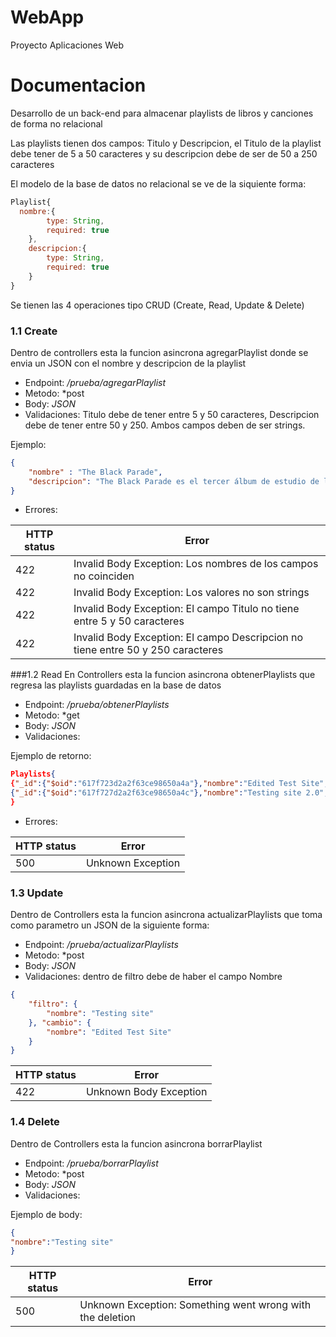 # WebApp
Proyecto Aplicaciones Web

# Documentacion

Desarrollo de un back-end para almacenar playlists de libros y canciones de forma no relacional

Las playlists tienen dos campos: Titulo y Descripcion, el Titulo de la playlist debe tener de 5 a 50 caracteres y su descripcion debe de ser de 50 a 250 caracteres

El modelo de la base de datos no relacional se ve de la siquiente forma:

```Javascript
Playlist{
  nombre:{
        type: String,
        required: true
    },
    descripcion:{
        type: String,
        required: true
    }
}

```

Se tienen las 4 operaciones tipo CRUD (Create, Read, Update & Delete)

### 1.1 Create
Dentro de controllers esta la funcion asincrona agregarPlaylist donde se envia un JSON con el nombre y descripcion de la playlist

* Endpoint: */prueba/agregarPlaylist*
* Metodo: *post
* Body: *JSON*
* Validaciones: Titulo debe de tener entre 5 y 50 caracteres, Descripcion debe de tener entre 50 y 250. Ambos campos deben de ser strings.

Ejemplo: 
```JSON
{
    "nombre" : "The Black Parade",
    "descripcion": "The Black Parade es el tercer álbum de estudio de la banda estadounidense de rock My Chemical Romance."
}
```

* Errores: 


HTTP status |Error
------------ | -------------
422 |Invalid Body Exception: Los nombres de los campos no coinciden
422 |Invalid Body Exception: Los valores no son strings
422 |Invalid Body Exception: El campo Titulo no tiene entre 5 y 50 caracteres
422 |Invalid Body Exception: El campo Descripcion no tiene entre 50 y 250 caracteres


###1.2 Read
En Controllers esta la funcion asincrona obtenerPlaylists que regresa las playlists guardadas en la base de datos


* Endpoint: */prueba/obtenerPlaylists*
* Metodo: *get
* Body: *JSON*
* Validaciones: 

Ejemplo de retorno:
```JSON
Playlists{
{"_id":{"$oid":"617f723d2a2f63ce98650a4a"},"nombre":"Edited Test Site","descripcion":"test descripcion of a char set that should be above 50 characters","__v":0}
{"_id":{"$oid":"617f727d2a2f63ce98650a4c"},"nombre":"Testing site 2.0","descripcion":"test descripcion of a char set that should be above 50 characters","__v":0}
}
```
* Errores:

HTTP status |Error
------------ | -------------
500 |Unknown Exception


### 1.3 Update

Dentro de Controllers esta la funcion asincrona actualizarPlaylists que toma como parametro un JSON de la siguiente forma:


* Endpoint: */prueba/actualizarPlaylists*
* Metodo: *post
* Body: *JSON*
* Validaciones: dentro de filtro debe de haber el campo Nombre

```JSON
{
    "filtro": {
        "nombre": "Testing site"
    }, "cambio": {
        "nombre": "Edited Test Site"
    }
}
```

HTTP status |Error
------------ | -------------
422 |Unknown Body Exception


### 1.4 Delete

Dentro de Controllers esta la funcion asincrona borrarPlaylist

* Endpoint: */prueba/borrarPlaylist*
* Metodo: *post
* Body: *JSON*
* Validaciones: 

Ejemplo de body: 
 ```JSON
 {
 "nombre":"Testing site"
 }
 ```

HTTP status |Error
------------ | -------------
500 |Unknown Exception: Something went wrong with the deletion
